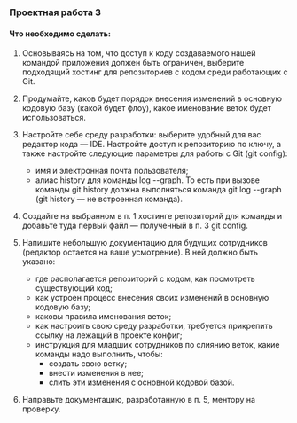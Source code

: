 ### Проектная работа 3

#### Что необходимо сделать:

1. Основываясь на том, что доступ к коду создаваемого нашей командой приложения должен быть ограничен, выберите подходящий хостинг для репозиториев с кодом среди работающих с Git.
2. Продумайте, каков будет порядок внесения изменений в основную кодовую базу (какой будет флоу), какое именование веток будет использоваться.
3. Настройте себе среду разработки: выберите удобный для вас редактор кода — IDE. Настройте доступ к репозиторию по ключу, а также настройте следующие параметры для работы с Git (git config):
   - имя и электронная почта пользователя;
   - алиас history для команды log --graph. То есть при вызове команды git history должна выполняться команда git log --graph (git history — не встроенная команда).
4. Создайте на выбранном в п. 1 хостинге репозиторий для команды и добавьте туда первый файл — полученный в п. 3 git config.
5. Напишите небольшую документацию для будущих сотрудников (редактор остается на ваше усмотрение). В ней должно быть указано:
   - где располагается репозиторий с кодом, как посмотреть существующий код;
   - как устроен процесс внесения своих изменений в основную кодовую базу;
   - каковы правила именования веток;
   - как настроить свою среду разработки, требуется прикрепить ссылку на лежащий в проекте конфиг;
   - инструкция для младших сотрудников по слиянию веток, какие команды надо выполнить, чтобы:
     - создать свою ветку;
     - внести изменения в нее;
     - слить эти изменения с основной кодовой базой.

6. Направьте документацию, разработанную в п. 5, ментору на проверку.